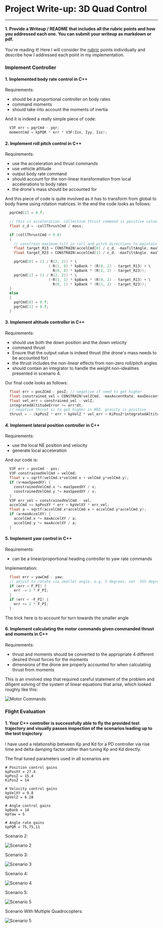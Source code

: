# Project Write-up: 3D Quad Control

---
#### 1. Provide a Writeup / README that includes all the rubric points and how you addressed each one.  You can submit your writeup as markdown or pdf.

You're reading it!
Here I will consider the [rubric](https://review.udacity.com/#!/rubrics/1643/view)
points individually and describe how I addressed each point in my implementation.



### Implement Controller


#### 1. Implemented body rate control in C++

Requirements:
* should be a proportional controller on body rates
* command moments
* should take into account the moments of inertia

And it is indeed a really simple piece of code:

```cpp
  V3F err = pqrCmd - pqr;
  momentCmd = kpPQR * err * V3F(Ixx, Iyy, Izz);
```

#### 2. Implement roll pitch control in C++

Requirements:
* use the acceleration and thrust commands
* use vehicle attitude 
* output body rate command
* should account for the non-linear transformation from local accelerations to body rates
* the drone's mass should be accounted for

And this piece of code is quite involved as it has to transform from global
to body frame using rotation matrices. In the end the code looks as follows:

```cpp
  pqrCmd[2] = 0.f;

  // this is acceleration. collective thrust command is positive value. but Z points down.
  float c_d = -collThrustCmd / mass;

  if (collThrustCmd > 0.0)
  {
    // constrain maximum tilt in roll and pitch directions to maintain stability
    float target_R13 = CONSTRAIN(accelCmd[0] / c_d, -maxTiltAngle, maxTiltAngle);
    float target_R23 = CONSTRAIN(accelCmd[1] / c_d, -maxTiltAngle, maxTiltAngle);

    pqrCmd[0] = (1 / R(2, 2)) * \
                    (-R(1, 0) * kpBank * (R(0, 2) - target_R13) + \
                      R(0, 0) * kpBank * (R(1, 2) - target_R23));
    pqrCmd[1] = (1 / R(2, 2)) * \
                    (-R(1, 1) * kpBank * (R(0, 2) - target_R13) + \
                      R(0, 1) * kpBank * (R(1, 2) - target_R23));
  }
  else
  {
    pqrCmd[0] = 0.f;
    pqrCmd[1] = 0.f;
  }
```


#### 3. Implement altitude controller in C++

Requirements:
* should use both the down position and the down velocity
* command thrust
* Ensure that the output value is indeed thrust (the drone's mass needs to be accounted for) 
* the thrust includes the non-linear effects from non-zero roll/pitch angles
* should contain an integrator to handle the weight non-idealities presented in scenario 4.

Our final code looks as follows:

```cpp
  float err = posZCmd - posZ; // negative if need to get higher
  float constrained_vel = CONSTRAIN(velZCmd, -maxAscentRate, maxDescentRate);
  float vel_err = constrained_vel - velZ;
  integratedAltitudeError += err*dt;
  // negative thrust si to get higher in NED. gravity is positive
  thrust = - (kpPosZ * err + kpVelZ * vel_err + KiPosZ*integratedAltitudeError + mass*(accelZCmd-CONST_GRAVITY)) / R(2,2);
```

#### 4. Implement lateral position controller in C++

Requirements:
* use the local NE position and velocity 
* generate local acceleration

And our code is:

```cpp
  V3F err = posCmd - pos;
  V3F constrainedVelCmd = velCmd;
  float v = sqrtf(velCmd.x*velCmd.x + velCmd.y*velCmd.y);
  if (v>maxSpeedXY) {
    constrainedVelCmd.x *= maxSpeedXY / v;
    constrainedVelCmd.y *= maxSpeedXY / v;
  }
  V3F err_vel = constrainedVelCmd - vel;
  accelCmd += kpPosXY * err + kpVelXY * err_vel;
  float a = sqrtf(accelCmd.x*accelCmd.x + accelCmd.y*accelCmd.y);
  if (a>maxAccelXY) {
    accelCmd.x *= maxAccelXY / a;
    accelCmd.y *= maxAccelXY / a;
  }
```

#### 5. Implement yaw control in C++

Requirements:
* can be a linear/proportional heading controller to yaw rate commands 

Implementation:

```cpp
  float err = yawCmd - yaw;
  // adjust to rotate via smaller angle. e.g. 5 degrees, not -355 degrees
  if (err > F_PI) {
    err -= 2 * F_PI;
  }
  if (err < -F_PI) {
    err += 2 * F_PI;
  }
```

The trick here is to account for turn towards the smaller angle

#### 6. Implement calculating the motor commands given commanded thrust and moments in C++

Requirements:
* thrust and moments should be converted to the appropriate 4 different desired thrust forces for the moments
* dimensions of the drone are properly accounted for when calculating thrust from moments

This is an involved step that required careful statement of the problem
and diligent solving of the system of linear equations that arise, which looked
roughly like this:

![Motor Commands](./images/writeup/motor-commands.png)




### Flight Evaluation

#### 1. Your C++ controller is successfully able to fly the provided test trajectory and visually passes inspection of the scenarios leading up to the test trajectory

I have used a relationship between Kp and Kd for a PD controller via
rise time and delta damping factor rather than tuning Kp and Kd directly.

The final tuned parameters used in all scenarios are:
```
# Position control gains
kpPosXY = 27.4
kpPosZ = 15.4
KiPosZ = 14

# Velocity control gains
kpVelXY = 9.8
kpVelZ = 6.28

# Angle control gains
kpBank = 14
kpYaw = 5

# Angle rate gains
kpPQR = 75,75,11
```

Scenario 2:

![Scenario 2](./images/writeup/scenario2.gif)

Scenario 3:

![Scenario 3](./images/writeup/scenario3.gif)

Scenario 4:

![Scenario 4](./images/writeup/scenario4.gif)

Scenario 5:

![Scenario 5](./images/writeup/scenario5.gif)

Scenario With Multiple Quadrocopters:

![Scenario 5](./images/writeup/scenario-many-quads.gif)

